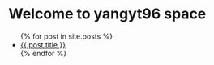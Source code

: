 # Welcome to yangyt96 space

<!-- This is a working journal that I would like to share some problem that I have encountered and engineering contents that I have solved it. -->


<ul>
  {% for post in site.posts %}
    <li>
      <a href="{{ post.url }}">{{ post.title }}</a>
    </li>
  {% endfor %}
</ul>